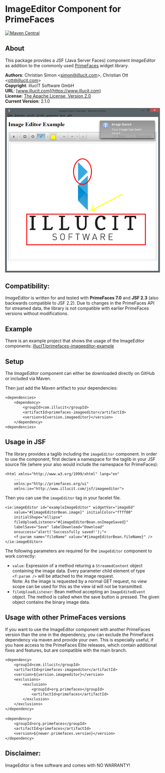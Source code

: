 ImageEditor Component for PrimeFaces
====================================

[![Maven Central](https://img.shields.io/maven-central/v/com.illucit/primefaces-imageeditor.svg?label=Maven%20Central)](https://search.maven.org/search?q=g:%22com.illucit%22%20AND%20a:%22primefaces-imageeditor%22)

About
-----

This package provides a JSF (Java Server Faces) component *ImageEditor* as addition to the
commonly used [PrimeFaces](http://www.primefaces.org) widget library.

**Authors**: Christian Simon <[simon@illucit.com](mailto:simon@illucit.com)>, Christian Ott <[ott@illucit.com](mailto:ott@illucit.com)>  
**Copyright**: illucIT Software GmbH  
**URL**: [www.illucit.com](https://www.illucit.com)  
**License**: [The Apache License, Version 2.0](http://www.apache.org/licenses/LICENSE-2.0.txt)  
**Current Version**: 2.1.0

![Screenshot](screenshot.png)

Compatibility:
--------------

*ImageEditor* is written for and tested with **PrimeFaces 7.0** and **JSF 2.3** (also backwards compatible to JSF 2.2).
Due to changes in the PrimeFaces API for streamed data, the library is not compatible with earlier PrimeFaces versions without modifications.

Example
-------

There is an example project that shows the usage of the ImageEditor components:
[illucIT/primefaces-imageeditor-example](https://github.com/illucIT/primefaces-imageeditor-example)

Setup
-----

The *ImageEditor*  component can either be downloaded directly on GitHub or included via Maven.

Then just add the Maven artifact to your dependencies:

	<dependencies>
		<dependency>
			<groupId>com.illucit</groupId>
			<artifactId>primefaces-imageeditor</artifactId>
			<version>${version.imageeditor}</version>
		</dependency>
	<dependencies>

Usage in JSF
------------

The library provides a taglib including the `imageEditor` component.
In order to use the component, first declare a namespace for the taglib in your JSF source file (where your also would include the namespace for PrimeFaces):

	<html xmlns="http://www.w3.org/1999/xhtml" lang="en"
		...
		xmlns:p="http://primefaces.org/ui"
		xmlns:ie="http://www.illucit.com/jsf/imageeditor">

Then you can use the `imageEditor` tag in your facelet file.

	<ie:imageEditor id="exampleImageEditor" widgetVar="imageEd"
		value="#{imageEditorBean.image}" initialColor="ffff00"
		initialShape="ellipse"
		fileUploadListener="#{imageEditorBean.onImageSaved}"
		labelSave="Save" labelDownload="Download"
		onsuccess="alert('Successfully saved!');">
		<f:param name="fileName" value="#{imageEditorBean.fileName}" />
	</ie:imageEditor>

The following parameters are required for the `imageEditor` component to work correctly:
* `value`: Expression of a method returing a `StreamedContent` object containing the image data.
Every parameter child element of type `<f:param />` will be attached to the image request.  
Note: As the image is requested by a normal GET request, no view scope can be used for this as the view id will not be transmitted.
* `fileUploadListener`: Bean method accepting an `ImageEditedEvent` object.
The method is called when the save button is pressed. The given object contains the binary image data.

Usage with other PrimeFaces versions
------------------------------------

If you want to use the ImageEditor component with another PrimeFaces version than the one in the dependency, you can
exclude the PrimeFaces dependency via maven and provide your own. This is especially useful, if you have access to the
PrimeFaces Elite releases, which contain additional fixes and features, but are compatible with the main branch.

	<dependency>
        <groupId>com.illucit</groupId>
        <artifactId>primefaces-imageeditor</artifactId>
        <version>${version.imageeditor}</version>
        <exclusions>
            <exclusion>
                <groupId>org.primefaces</groupId>
                <artifactId>primefaces</artifactId>
            </exclusion>
        </exclusions>
    </dependency>

    <dependency>
        <groupId>org.primefaces</groupId>
        <artifactId>primefaces</artifactId>
        <version>${newer.primefaces.version}</version>
    </dependency>

Disclaimer:
-----------

ImageEditor is free software and comes with NO WARRANTY!
